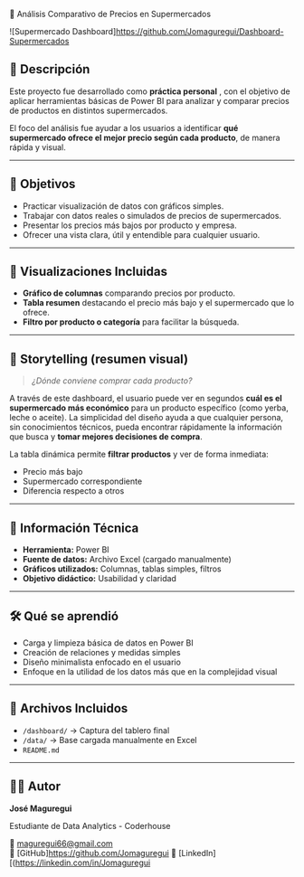 🛒 Análisis Comparativo de Precios en Supermercados

![Supermercado Dashboard]https://github.com/Jomaguregui/Dashboard-Supermercados

## 📌 Descripción

Este proyecto fue desarrollado como **práctica personal** , con el objetivo de aplicar herramientas básicas de Power BI para analizar y comparar precios de productos en distintos supermercados.

El foco del análisis fue ayudar a los usuarios a identificar **qué supermercado ofrece el mejor precio según cada producto**, de manera rápida y visual.

---

## 🎯 Objetivos

- Practicar visualización de datos con gráficos simples.
- Trabajar con datos reales o simulados de precios de supermercados.
- Presentar los precios más bajos por producto y empresa.
- Ofrecer una vista clara, útil y entendible para cualquier usuario.

---

## 🧩 Visualizaciones Incluidas

- **Gráfico de columnas** comparando precios por producto.
- **Tabla resumen** destacando el precio más bajo y el supermercado que lo ofrece.
- **Filtro por producto o categoría** para facilitar la búsqueda.

---

## 📖 Storytelling (resumen visual)

> *¿Dónde conviene comprar cada producto?*

A través de este dashboard, el usuario puede ver en segundos **cuál es el supermercado más económico** para un producto específico (como yerba, leche o aceite). La simplicidad del diseño ayuda a que cualquier persona, sin conocimientos técnicos, pueda encontrar rápidamente la información que busca y **tomar mejores decisiones de compra**.

La tabla dinámica permite **filtrar productos** y ver de forma inmediata:
- Precio más bajo
- Supermercado correspondiente
- Diferencia respecto a otros

---

## 🧾 Información Técnica

- **Herramienta:** Power BI
- **Fuente de datos:** Archivo Excel (cargado manualmente)
- **Gráficos utilizados:** Columnas, tablas simples, filtros
- **Objetivo didáctico:** Usabilidad y claridad

---

## 🛠️ Qué se aprendió

- Carga y limpieza básica de datos en Power BI
- Creación de relaciones y medidas simples
- Diseño minimalista enfocado en el usuario
- Enfoque en la utilidad de los datos más que en la complejidad visual

---

## 📁 Archivos Incluidos

- `/dashboard/` → Captura del tablero final
- `/data/` → Base cargada manualmente en Excel
- `README.md` 

---

## 🧑‍🎓 Autor

**José Maguregui**  

Estudiante de Data Analytics - Coderhouse  

📧 maguregui66@gmail.com  
🐙 [GitHub]https://github.com/Jomaguregui
💼 [LinkedIn][(https://linkedin.com/in/Jomaguregui


